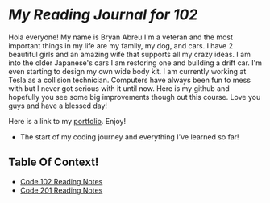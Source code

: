 # ***My Reading Journal for 102***
Hola everyone! My name is Bryan Abreu I'm a veteran and the most important things in my life are my family, my dog, and cars. I have 2 beautiful girls and an amazing wife that supports all my crazy ideas. I am into the older Japanese's cars I am restoring one and building a drift car. I'm even starting to design my own wide body kit. I am currently working at Tesla as a collision technician. Computers have always been fun to mess with but I never got serious with it until now. Here is my github and hopefully you see some big improvements though out this course. Love you guys and have a blessed day!

Here is a link to my [portfolio](https://github.com/djflights/).
Enjoy!

* The start of my coding journey and everything I've learned so far!

## Table Of Context!

 * [Code 102 Reading Notes](./102/Code-102-Reading-Notes.md)
 * [Code 201 Reading Notes](./201/Code-201-Reading-Notes.md)
